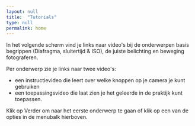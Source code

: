 ```yaml
---
layout: null
title:  "Tutorials"
type: null
permalink: home
---
```



In het volgende scherm vind je links naar video's bij de 
onderwerpen basis begrippen (Diafragma, sluitertijd & ISO), de 
juiste belichting en beweging fotograferen.

Per onderwerp zie je links naar twee video's:

* een instructievideo die leert over welke knoppen op je 
camera je kunt gebruiken
* een toepassingsvideo die laat zien je het geleerde in de 
praktijk kunt toepassen. 


Klik op <span class="accent">Verder</span> om naar het eerste onderwerp te gaan of klik op 
een van de opties in de menubalk hierboven.